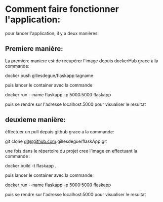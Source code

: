 # Comment faire fonctionner l'application:

pour lancer l'application, il y a deux manières:


## Premiere manière:

La premiere maniere est de récupérer l'image depuis dockerHub grace à la commande:

docker push gillesdegue/flaskapp:tagname

puis lancer le container avec la commande 

docker run --name flaskapp -p 5000:5000 flaskapp

puis se rendre sur l'adresse localhost:5000 pour visualiser le resultat


## deuxieme manière:

éffectuer un pull depuis github grace a la commande:

git clone git@github.com:gillesdegue/flaskApp.git

une fois dans le répertoire du projet cree l'image en effectuant la commande :

docker build -t flaskapp .

puis lancer le container avec la commande:

docker run --name flaskapp -p 5000:5000 flaskapp

puis se rendre sur l'adresse localhost:5000 pour visualiser le resultat
